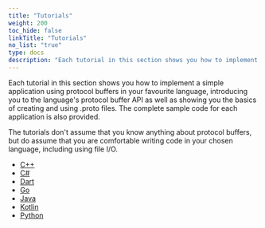 ```yaml
---
title: "Tutorials"
weight: 200
toc_hide: false
linkTitle: "Tutorials"
no_list: "true"
type: docs
description: "Each tutorial in this section shows you how to implement a simple application using protocol buffers in your favourite language, introducing you to the language's protocol buffer API as well as showing you the basics of creating and using .proto files."
---
```


Each tutorial in this section shows you how to implement a simple application
using protocol buffers in your favourite language, introducing you to the
language's protocol buffer API as well as showing you the basics of creating and
using .proto files. The complete sample code for each application is also
provided.

The tutorials don't assume that you know anything about protocol buffers, but do
assume that you are comfortable writing code in your chosen language, including
using file I/O.

*   [C++](/getting-started/cpptutorial)
*   [C#](/getting-started/csharptutorial)
*   [Dart](/getting-started/darttutorial)
*   [Go](/getting-started/gotutorial)
*   [Java](/getting-started/javatutorial)
*   [Kotlin](/getting-started/kotlintutorial)
*   [Python](/getting-started/pythontutorial)
